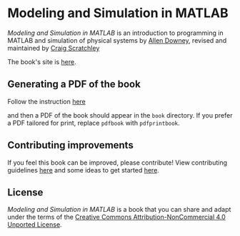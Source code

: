 # Modeling and Simulation in MATLAB

*Modeling and Simulation in MATLAB* is an introduction to programming in MATLAB
and simulation of physical systems by [Allen
Downey](http://allendowney.com/wp/), revised and maintained by [Craig
Scratchley](https://www.sfu.ca/engineering/faculty-and-staff/faculty/craig_scratchley.html)


The book's site is [here](http://greenteapress.com/wp/physical-modeling-in-matlab-2e/).

## Generating a PDF of the book

Follow the instruction [here](BUILDING.md)

and then a PDF of the book should appear in the `book` directory. If you prefer
a PDF tailored for print, replace `pdfbook` with `pdfprintbook`.

## Contributing improvements

If you feel this book can be improved, please contribute! View contributing
guidelines [here](CONTRIBUTING.md) and some ideas to get started
[here](TODO.md).

## License

*Modeling and Simulation in MATLAB* is a book that you can share and adapt under
the terms of the [Creative Commons Attribution-NonCommercial 4.0
Unported License](https://creativecommons.org/licenses/by-nc/4.0/).
